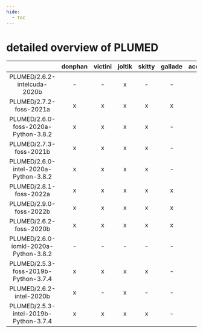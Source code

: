 ```yaml
---
hide:
  - toc
---
```


detailed overview of PLUMED
===========================

| |donphan|victini|joltik|skitty|gallade|accelgor|swalot|doduo|
| :---: | :---: | :---: | :---: | :---: | :---: | :---: | :---: | :---: |
|PLUMED/2.6.2-intelcuda-2020b|-|-|x|-|-|-|-|-|
|PLUMED/2.7.2-foss-2021a|x|x|x|x|x|x|x|x|
|PLUMED/2.6.0-foss-2020a-Python-3.8.2|x|x|x|x|-|-|x|x|
|PLUMED/2.7.3-foss-2021b|x|x|x|x|-|x|x|x|
|PLUMED/2.6.0-intel-2020a-Python-3.8.2|x|x|x|x|-|-|x|x|
|PLUMED/2.8.1-foss-2022a|x|x|x|x|x|x|x|x|
|PLUMED/2.9.0-foss-2022b|x|x|x|x|x|x|x|x|
|PLUMED/2.6.2-foss-2020b|x|x|x|x|x|-|x|x|
|PLUMED/2.6.0-iomkl-2020a-Python-3.8.2|-|-|-|-|-|-|-|x|
|PLUMED/2.5.3-foss-2019b-Python-3.7.4|x|x|x|x|-|-|-|x|
|PLUMED/2.6.2-intel-2020b|x|-|x|-|-|-|-|x|
|PLUMED/2.5.3-intel-2019b-Python-3.7.4|x|x|x|x|-|-|-|x|
